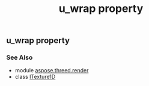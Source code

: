 ﻿---
title: u_wrap property
second_title: Aspose.3D for Python via .NET API References
description: 
type: docs
weight: 140
url: /python-net/aspose.threed.render/itexture1d/u_wrap/
is_root: false
---

## u_wrap property


### See Also
* module [aspose.threed.render](../../)
* class [ITexture1D](/3d/python-net/aspose.threed.render/itexture1d)
